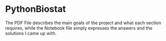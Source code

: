 # PythonBiostat
The PDF File describes the main goals of the project and what each section requires, while the Notebook file simply expresses the answers and the solutions I came up with.
